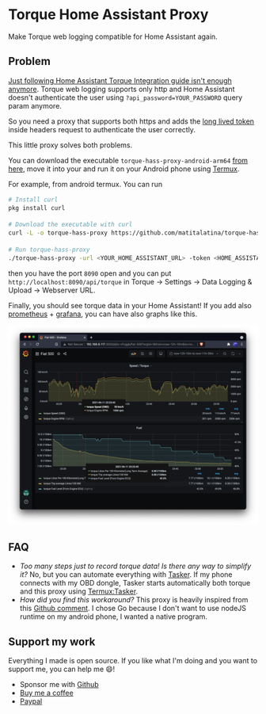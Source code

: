 # Torque Home Assistant Proxy

Make Torque web logging compatible for Home Assistant again.

## Problem

[Just following Home Assistant Torque Integration guide isn't enough anymore](https://www.home-assistant.io/integrations/torque/). Torque web logging supports only http and Home Assistant doesn't authenticate the user using `?api_password=YOUR_PASSWORD` query param anymore.

So you need a proxy that supports both https and adds the [long lived token](https://developers.home-assistant.io/docs/auth_api/#long-lived-access-token) inside headers request to authenticate the user correctly.

This little proxy solves both problems.

You can download the executable `torque-hass-proxy-android-arm64` [from here](https://github.com/matitalatina/torque-hass-proxy/releases/tag/v1.0.0), move it into your and run it on your Android phone using [Termux](https://termux.com/).

For example, from android termux. You can run

```bash
# Install curl
pkg install curl

# Download the executable with curl
curl -L -o torque-hass-proxy https://github.com/matitalatina/torque-hass-proxy/releases/download/v1.0.0/torque-hass-proxy-android-arm64

# Run torque-hass-proxy
./torque-hass-proxy -url <YOUR_HOME_ASSISTANT_URL> -token <HOME_ASSISTANT_LIVE_TOKEN>
```

then you have the port `8090` open and you can put `http://localhost:8090/api/torque` in Torque -> Settings -> Data Logging & Upload -> Webserver URL.

Finally, you should see torque data in your Home Assistant! If you add also [prometheus](https://www.home-assistant.io/integrations/prometheus/) + [grafana](https://grafana.com/), you can have also graphs like this.

![Car data on Grafana](assets/grafana.png)

## FAQ

- *Too many steps just to record torque data! Is there any way to simplify it?* No, but you can automate everything with [Tasker](https://play.google.com/store/apps/details?id=net.dinglisch.android.taskerm&hl=it&gl=US). If my phone connects with my OBD dongle, Tasker starts automatically both torque and this proxy using [Termux:Tasker](https://play.google.com/store/apps/details?id=com.termux.tasker&hl=it&gl=US).
- *How did you find this workaround?* This proxy is heavily inspired from this [Github comment](https://github.com/home-assistant/core/issues/28836#issuecomment-579887196). I chose Go because I don't want to use nodeJS runtime on my android phone, I wanted a native program.

## Support my work

Everything I made is open source.
If you like what I'm doing and you want to support me, you can help me 😄!

- Sponsor me with [Github](https://github.com/sponsors/matitalatina)
- [Buy me a coffee](https://www.buymeacoffee.com/mattianatali)
- [Paypal](https://paypal.me/mattianatali)